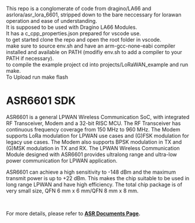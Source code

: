 This repo is a conglomerate of code from dragino/LA66 and asrlora/asr_lora_6601, stripped down to the bare neccessary for lorawan operation and ease of understanding.  
It is supposed to be used with Dragino LA66 Modules.  
It has a c_cpp_properties.json prepared for vscode use.  
to get started clone the repo and open the root folder in vscode.  
make sure to source env.sh and have an arm-gcc-none-eabi compiler installed and available on PATH (modifiy env.sh to add a compiler to your PATH if necessary).  
to compile the example project cd into projects/LoRaWAN_example and run make.  
To Upload run make flash



# ASR6601 SDK

ASR6601 is a general LPWAN Wireless Communication SoC, with integrated RF Transceiver, Modem and a 32-bit RISC MCU. The RF Transceiver has continuous frequency coverage from 150 MHz to 960 MHz. The Modem supports LoRa modulation for LPWAN use cases and (G)FSK modulation for legacy use cases. The Modem also supports BPSK modulation in TX and (G)MSK modulation in TX and RX. The LPWAN Wireless Communication Module designed with ASR6601 provides ultralong range and ultra-low power communication for LPWAN application.

ASR6601 can achieve a high sensitivity to -148 dBm and the maximum transmit power is up to +22 dBm. This makes the chip suitable to be used in long range LPWAN and have high efficiency. The total chip package is of very small size, QFN 6 mm x 6 mm/QFN 8 mm x 8 mm.

&nbsp;

For more details, please refer to **[ASR Documents Page](https://asriot.readthedocs.io/en/latest).**

&nbsp;

